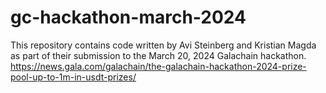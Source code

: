 # gc-hackathon-march-2024
This repository contains code written by Avi Steinberg and Kristian Magda as part of their submission to the March 20, 2024 Galachain hackathon. https://news.gala.com/galachain/the-galachain-hackathon-2024-prize-pool-up-to-1m-in-usdt-prizes/
